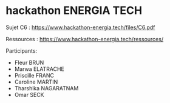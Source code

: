 # hackathon ENERGIA TECH

Sujet C6 : https://www.hackathon-energia.tech/files/C6.pdf

Ressources : https://www.hackathon-energia.tech/ressources/


Participants:

- Fleur BRUN
- Marwa ELATRACHE
- Priscille FRANC
- Caroline MARTIN
- Tharshika NAGARATNAM
- Omar SECK

